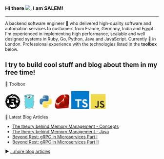 ### Hi there <img src="https://raw.githubusercontent.com/MartinHeinz/MartinHeinz/master/wave.gif" width="30px">, I am SALEM!

---
A backend software engineer 🚀 who delivered high-quality software and automation services to customers from France, Germany, India and Egypt. I'm experienced in implementing high performance, scalable and well designed systems in Ruby, Go, Python, Java and JavaScript. Currently 📍 in London. Professional experience with the technologies listed in the **toolbox** below.

I try to build cool stuff and blog about them in my free time!
---

🧰 Toolbox


<img src="https://github.com/devicons/devicon/blob/master/icons/rust/rust-original.svg" alt="Rust" width="50" height="50"/> 
<img src="https://github.com/devicons/devicon/blob/master/icons/go/go-original.svg" alt="Go" width="50" height="50"/> 
<img src="https://github.com/devicons/devicon/blob/master/icons/python/python-original.svg" alt="Python" width="50" height="50"/> 
<img src="https://github.com/devicons/devicon/blob/master/icons/ruby/ruby-original.svg" alt="Ruby" width="50" height="50"/> 
<img src="https://github.com/devicons/devicon/blob/master/icons/typescript/typescript-original.svg" alt="TypeScript" width="60" height="60"/>
<img src="https://github.com/devicons/devicon/blob/master/icons/javascript/javascript-original.svg" alt="JavaScript" width="50" height="50"/>


📘 Latest Blog Articles

<!-- BLOG-POST-LIST:START -->
- [The theory behind Memory Management - Concepts](https://blog.mahmoud-salem.net/the-theory-behind-memory-management-part-1)
- [The theory behind Memory Management - Java](https://blog.mahmoud-salem.net/the-theory-behind-memory-management-java)
- [Beyond Rest: gRPC in Microservices Part I](https://blog.mahmoud-salem.net/beyond-rest-grpc-in-microservices-part-i)
- [Beyond Rest: gRPC in Microservices Part II](https://blog.mahmoud-salem.net/beyond-rest-grpc-in-microservices-part-ii)
<!-- BLOG-POST-LIST:END -->

▶ [...more blog articles](https://blog.mahmoud-salem.net)


<!--
**catalinpit/catalinpit** is a ✨ _special_ ✨ repository because its `README.md` (this file) appears on your GitHub profile.

Here are some ideas to get you started:

- 🔭 I’m currently working on ...
- 🌱 I’m currently learning ...
- 👯 I’m looking to collaborate on ...
- 🤔 I’m looking for help with ...
- 💬 Ask me about ...
- 📫 How to reach me: ...
- 😄 Pronouns: ...
- ⚡ Fun fact: ...
-->
